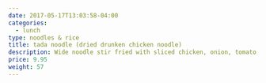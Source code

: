 ```yaml
---
date: 2017-05-17T13:03:58-04:00
categories:
  - lunch
type: noodles & rice
title: tada noodle (dried drunken chicken noodle)
description: Wide noodle stir fried with sliced chicken, onion, tomato, green-red pepper and basil in garlic & chili sauce.
price: 9.95
weight: 57
---
```

